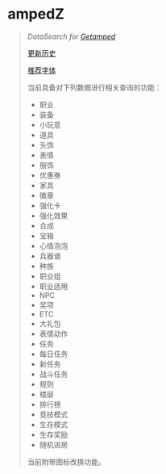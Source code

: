 # ampedZ
>
>*DataSearch for [Getamped](http://bfo.sdo.com/)*
>
>[更新历史](WHATSNEW.md)
>
>[推荐字体](FONTS.md)
>
>当前具备对下列数据进行相关查询的功能：
>
>* 职业
>* 装备
>* 小玩意
>* 道具
>* 头饰
>* 表情
>* 服饰
>* 优惠券
>* 家具
>* 徽章
>* 强化卡
>* 强化效果
>* 合成
>* 宝箱
>* 心情泡泡
>* 兵器谱
>* 种族
>* 职业组
>* 职业适用
>* NPC
>* 奖项
>* ETC
>* 大礼包
>* 表情动作
>* 任务
>* 每日任务
>* 新任务
>* 战斗任务
>* 规则
>* 楼层
>* 排行榜
>* 竞技模式
>* 生存模式
>* 生存奖励
>* 随机进房
>
>当前附带图标改换功能。
>
